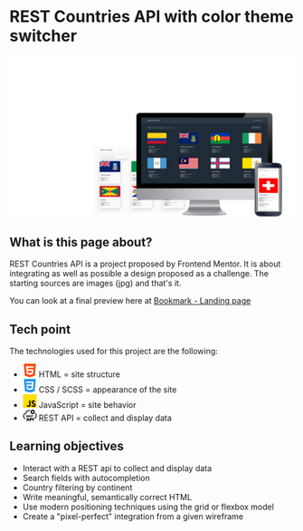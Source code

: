 # REST Countries API with color theme switcher

![alt text](./assets/design/Country_pres1.png)

## What is this page about?

REST Countries API is a project proposed by Frontend Mentor. 
It is about integrating as well as possible a design proposed as a challenge.
The starting sources are images (jpg) and that's it.

You can look at a final preview here at [Bookmark - Landing page](https://loaw.github.io/bookmark-landing-page/)

## Tech point
The technologies used for this project are the following: 
- <img src="./assets/img/html-5.png" alt="html icon" width='5%'> HTML = site structure
- <img src="./assets/img/css-3.png" alt="html icon" width='5%'> CSS / SCSS = appearance of the site
- <img src="./assets/img/js.png" alt="html icon" width='5%'> JavaScript = site behavior
- <img src="./assets/img/rest-api-icon.png" alt="html icon" width='5%'> REST API = collect and display data


## Learning objectives
- Interact with a REST api to collect and display data
- Search fields with autocompletion
- Country filtering by continent
- Write meaningful, semantically correct HTML
- Use modern positioning techniques using the grid or flexbox model
- Create a "pixel-perfect" integration from a given wireframe
